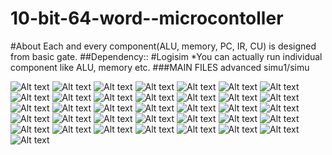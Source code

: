 10-bit-64-word--microcontoller
==============================
#About
Each and every component(ALU, memory, PC, IR, CU) is designed from basic gate.
##Dependency::
#Logisim
*You can actually run individual component like ALU, memory etc.
###MAIN FILES  advanced simu1/simu


![Alt text](/report/report/main.jpg "Optional title")
![Alt text](/report/report/006.jpg "Optional title")
![Alt text](/report/report/007.jpg "Optional title")
![Alt text](/report/report/008.jpg "Optional title")
![Alt text](/report/report/009.jpg "Optional title")
![Alt text](/report/report/010.jpg "Optional title")
![Alt text](/report/report/011.jpg "Optional title")
![Alt text](/report/report/012.jpg "Optional title")
![Alt text](/report/report/013.jpg "Optional title")
![Alt text](/report/report/014.jpg "Optional title")
![Alt text](/report/report/015.jpg "Optional title")
![Alt text](/report/report/016.jpg "Optional title")
![Alt text](/report/report/017.jpg "Optional title")
![Alt text](/report/report/018.jpg "Optional title")
![Alt text](/report/report/019.jpg "Optional title")
![Alt text](/report/report/020.jpg "Optional title")
![Alt text](/report/report/021.jpg "Optional title")
![Alt text](/report/report/022.jpg "Optional title")
![Alt text](/report/report/023.jpg "Optional title")
![Alt text](/report/report/024.jpg "Optional title")
![Alt text](/report/report/025.jpg "Optional title")
![Alt text](/report/report/026.jpg "Optional title")
![Alt text](/report/report/027.jpg "Optional title")
![Alt text](/report/report/028.jpg "Optional title")
![Alt text](/report/report/029.jpg "Optional title")
![Alt text](/report/report/030.jpg "Optional title")
![Alt text](/report/report/031.jpg "Optional title")
![Alt text](/report/report/032.jpg "Optional title")
![Alt text](/report/report/033.jpg "Optional title")
![Alt text](/report/report/034.jpg "Optional title")
![Alt text](/report/report/035.jpg "Optional title")
![Alt text](/report/report/036.jpg "Optional title")
![Alt text](/report/report/037.jpg "Optional title")
![Alt text](/report/report/038.jpg "Optional title")
![Alt text](/report/report/039.jpg "Optional title")
![Alt text](/report/report/040.jpg "Optional title")
